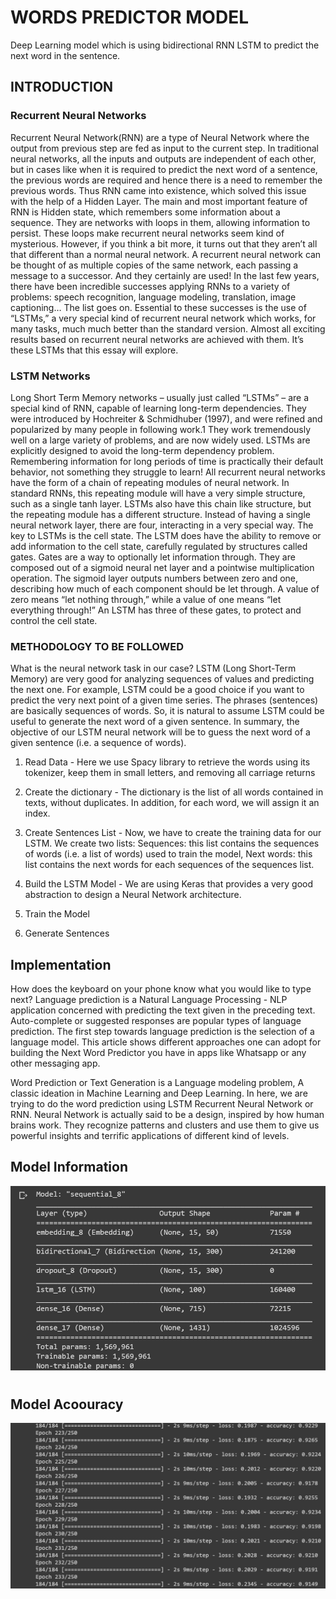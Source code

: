 # WORDS PREDICTOR MODEL
Deep Learning model which is using bidirectional RNN LSTM to predict the next word in the sentence.


## INTRODUCTION
### Recurrent Neural Networks
Recurrent Neural Network(RNN) are a type of Neural Network where the output from
previous step are fed as input to the current step. In traditional neural networks, all the
inputs and outputs are independent of each other, but in cases like when it is required to
predict the next word of a sentence, the previous words are required and hence there is a
need to remember the previous words. Thus RNN came into existence, which solved this
issue with the help of a Hidden Layer. The main and most important feature of RNN
is Hidden state, which remembers some information about a sequence. They are networks
with loops in them, allowing information to persist.
These loops make recurrent neural networks seem kind of mysterious. However, if you think a
bit more, it turns out that they aren’t all that different than a normal neural network. A
recurrent neural network can be thought of as multiple copies of the same network, each
passing a message to a successor.
And they certainly are used! In the last few years, there have been incredible successes
applying RNNs to a variety of problems: speech recognition, language modeling, translation,
image captioning… The list goes on.
Essential to these successes is the use of “LSTMs,” a very special kind of recurrent neural
network which works, for many tasks, much much better than the standard version. Almost
all exciting results based on recurrent neural networks are achieved with them. It’s these
LSTMs that this essay will explore.

### LSTM Networks
Long Short Term Memory networks – usually just called “LSTMs” – are a special kind of
RNN, capable of learning long-term dependencies. They were introduced by Hochreiter &
Schmidhuber (1997), and were refined and popularized by many people in following
work.1 They work tremendously well on a large variety of problems, and are now widely used.
LSTMs are explicitly designed to avoid the long-term dependency problem. Remembering
information for long periods of time is practically their default behavior, not something they
struggle to learn!
All recurrent neural networks have the form of a chain of repeating modules of neural
network. In standard RNNs, this repeating module will have a very simple structure, such as a
single tanh layer.
LSTMs also have this chain like structure, but the repeating module has a different structure.
Instead of having a single neural network layer, there are four, interacting in a very special
way.
The key to LSTMs is the cell state. The LSTM does have the ability to remove or add
information to the cell state, carefully regulated by structures called gates.
Gates are a way to optionally let information through. They are composed out of a sigmoid
neural net layer and a pointwise multiplication operation. The sigmoid layer outputs numbers
between zero and one, describing how much of each component should be let through. A
value of zero means “let nothing through,” while a value of one means “let everything
through!” An LSTM has three of these gates, to protect and control the cell state.

### METHODOLOGY TO BE FOLLOWED
What is the neural network task in our case?
LSTM (Long Short-Term Memory) are very good for analyzing sequences of values and
predicting the next one. For example, LSTM could be a good choice if you want to predict the
very next point of a given time series.
The phrases (sentences) are basically sequences of words. So, it is natural to assume LSTM
could be useful to generate the next word of a given sentence. In summary, the objective of
our LSTM neural network will be to guess the next word of a given sentence (i.e. a sequence
of words).
1. Read Data - Here we use Spacy library to retrieve the words using its tokenizer, keep
them in small letters, and removing all carriage returns
2. Create the dictionary - The dictionary is the list of all words contained in texts,
without duplicates. In addition, for each word, we will assign it an index.
3. Create Sentences List - Now, we have to create the training data for our LSTM. We
create two lists: Sequences: this list contains the sequences of words (i.e. a list of words)
used to train the model, Next words: this list contains the next words for each sequences of
the sequences list.

4. Build the LSTM Model - We are using Keras that provides a very good abstraction to
design a Neural Network architecture.
5. Train the Model
6. Generate Sentences


## Implementation

How does the keyboard on your phone know what you would like to type next? Language prediction is a Natural Language Processing - NLP application concerned with predicting the text given in the preceding text. Auto-complete or suggested responses are popular types of language prediction. The first step towards language prediction is the selection of a language model. This article shows different approaches one can adopt for building the Next Word Predictor you have in apps like Whatsapp or any other messaging app.




Word Prediction or Text Generation is a Language modeling problem, A classic ideation in Machine Learning and Deep Learning. In here, we are trying to do the word prediction using LSTM Recurrent Neural Network or RNN. Neural Network is actually said to be a design, inspired by how human brains work. They recognize patterns and clusters and use them to give us powerful insights and terrific applications of different kind of levels.


## Model Information
![Model Information](https://github.com/shivang1305/words_predictor/blob/main/Screenshot%20(203).png) 
#
## Model Acoouracy
![Model Information](https://github.com/shivang1305/words_predictor/blob/main/Screenshot%20(205).png) 
